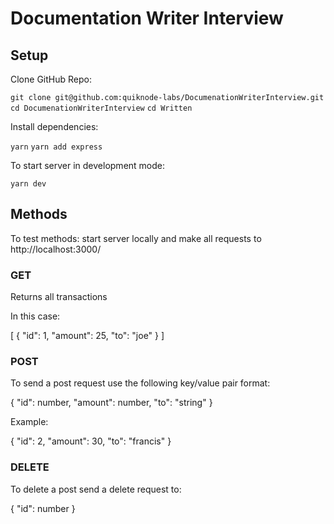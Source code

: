 # Documentation Writer Interview

## Setup

Clone GitHub Repo:

```git clone git@github.com:quiknode-labs/DocumenationWriterInterview.git```
```cd DocumenationWriterInterview```
```cd Written```

Install dependencies:

```yarn```
```yarn add express```

To start server in development mode:

```yarn dev```

## Methods

To test methods: start server locally and make all requests to http://localhost:3000/

### GET

Returns all transactions

In this case: 

[
    {
        "id": 1,
        "amount": 25,
        "to": "joe"
    }
]


### POST

To send a post request use the following key/value pair format:

{
        "id": number,
        "amount": number,
        "to": "string"
}

Example:

{
        "id": 2,
        "amount": 30,
        "to": "francis"
}


### DELETE

To delete a post send a delete request to: 

{
        "id": number
}





